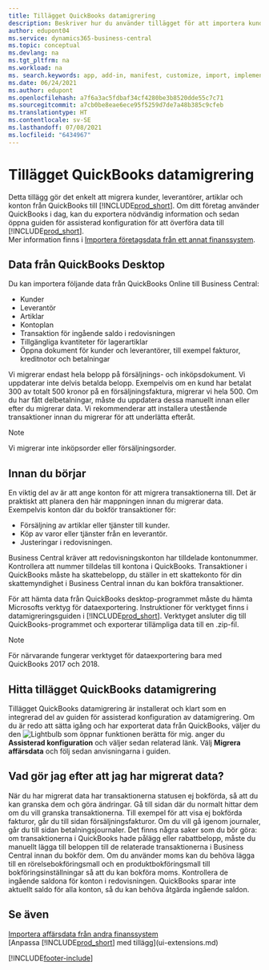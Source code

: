 ```yaml
---
title: Tillägget QuickBooks datamigrering
description: Beskriver hur du använder tillägget för att importera kunder, leverantörer, artiklar och konton från QuickBooks Desktop till Business Central.
author: edupont04
ms.service: dynamics365-business-central
ms.topic: conceptual
ms.devlang: na
ms.tgt_pltfrm: na
ms.workload: na
ms. search.keywords: app, add-in, manifest, customize, import, implement
ms.date: 06/24/2021
ms.author: edupont
ms.openlocfilehash: a7f6a3ac5fdbaf34cf4280be3b8520dde55c7c71
ms.sourcegitcommit: a7cb0be8eae6ece95f5259d7de7a48b385c9cfeb
ms.translationtype: HT
ms.contentlocale: sv-SE
ms.lasthandoff: 07/08/2021
ms.locfileid: "6434967"
---
```

# <a name="the-quickbooks-data-migration-extension"></a>Tillägget QuickBooks datamigrering

Detta tillägg gör det enkelt att migrera kunder, leverantörer, artiklar och konton från QuickBooks till [!INCLUDE[prod_short](includes/prod_short.md)]. Om ditt företag använder QuickBooks i dag, kan du exportera nödvändig information och sedan öppna guiden för assisterad konfiguration för att överföra data till [!INCLUDE[prod_short](includes/prod_short.md)].  
Mer information finns i [Importera företagsdata från ett annat finanssystem](across-import-data-configuration-packages.md).

## <a name="data-from-quickbooks-desktop"></a>Data från QuickBooks Desktop

Du kan importera följande data från QuickBooks Online till Business Central:

- Kunder  
- Leverantör  
- Artiklar  
- Kontoplan  
- Transaktion för ingående saldo i redovisningen  
- Tillgängliga kvantiteter för lagerartiklar  
- Öppna dokument för kunder och leverantörer, till exempel fakturor, kreditnotor och betalningar  

Vi migrerar endast hela belopp på försäljnings- och inköpsdokument. Vi uppdaterar inte delvis betalda belopp. Exempelvis om en kund har betalat 300 av totalt 500 kronor på en försäljningsfaktura, migrerar vi hela 500. Om du har fått delbetalningar, måste du uppdatera dessa manuellt innan eller efter du migrerar data. Vi rekommenderar att installera utestående transaktioner innan du migrerar för att underlätta efteråt.

> [!NOTE]
> Vi migrerar inte inköpsorder eller försäljningsorder.

## <a name="before-you-start"></a>Innan du börjar

En viktig del av är att ange konton för att migrera transaktionerna till. Det är praktiskt att planera den här mappningen innan du migrerar data. Exempelvis konton där du bokför transaktioner för:

- Försäljning av artiklar eller tjänster till kunder.  
- Köp av varor eller tjänster från en leverantör.  
- Justeringar i redovisningen.  

Business Central kräver att redovisningskonton har tilldelade kontonummer. Kontrollera att nummer tilldelas till kontona i QuickBooks.
Transaktioner i QuickBooks måste ha skattebelopp, du ställer in ett skattekonto för din skattemyndighet i Business Central innan du kan bokföra transaktioner.

För att hämta data från QuickBooks desktop-programmet måste du hämta Microsofts verktyg för dataexportering.  Instruktioner för verktyget finns i datamigreringsguiden i [!INCLUDE[prod_short](includes/prod_short.md)]. Verktyget ansluter dig till QuickBooks-programmet och exporterar tillämpliga data till en .zip-fil.  

> [!NOTE]
> För närvarande fungerar verktyget för dataexportering bara med QuickBooks 2017 och 2018.

## <a name="finding-the-quickbooks-data-migration-extension"></a>Hitta tillägget QuickBooks datamigrering

Tillägget QuickBooks datamigrering är installerat och klart som en integrerad del av guiden för assisterad konfiguration av datamigrering. Om du är redo att sätta igång och har exporterat data från QuickBooks, väljer du den ![Lightbulb som öppnar funktionen berätta för mig.](media/ui-search/search_small.png "Berätta vad du vill göra") anger du **Assisterad konfiguration** och väljer sedan relaterad länk. Välj **Migrera affärsdata** och följ sedan anvisningarna i guiden.  

## <a name="what-do-i-do-after-i-migrate-data"></a>Vad gör jag efter att jag har migrerat data?

När du har migrerat data har transaktionerna statusen ej bokförda, så att du kan granska dem och göra ändringar. Gå till sidan där du normalt hittar dem om du vill granska transaktionerna. Till exempel för att visa ej bokförda fakturor, går du till sidan försäljningsfakturor. Om du vill gå igenom journaler, går du till sidan betalningsjournaler.
Det finns några saker som du bör göra: om transaktionerna i QuickBooks hade pålägg eller rabattbelopp, måste du manuellt lägga till beloppen till de relaterade transaktionerna i Business Central innan du bokför dem.
Om du använder moms kan du behöva lägga till en rörelsebokföringsmall och en produktbokföringsmall till bokföringsinställningar så att du kan bokföra moms.
Kontrollera de ingående saldona för konton i redovisningen. QuickBooks sparar inte aktuellt saldo för alla konton, så du kan behöva åtgärda ingående saldon.

## <a name="see-also"></a>Se även

[Importera affärsdata från andra finanssystem](across-import-data-configuration-packages.md)  
[Anpassa [!INCLUDE[prod_short](includes/prod_short.md)] med tillägg](ui-extensions.md)  


[!INCLUDE[footer-include](includes/footer-banner.md)]